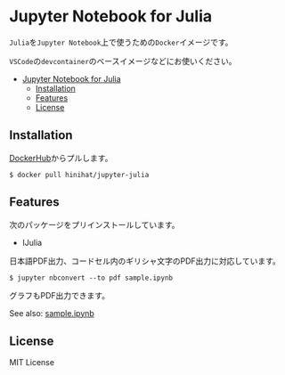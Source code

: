 # Jupyter Notebook for Julia
`Julia`を`Jupyter Notebook`上で使うための`Docker`イメージです。

`VSCode`の`devcontainer`のベースイメージなどにお使いください。


- [Jupyter Notebook for Julia](#jupyter-notebook-for-julia)
  - [Installation](#installation)
  - [Features](#features)
  - [License](#license)



## Installation
[DockerHub](https://hub.docker.com/repository/docker/huisint/jupyter-julia)からプルします。

``` shell
$ docker pull hinihat/jupyter-julia
```


## Features
次のパッケージをプリインストールしています。

- IJulia


日本語PDF出力、コードセル内のギリシャ文字のPDF出力に対応しています。

```shell
$ jupyter nbconvert --to pdf sample.ipynb
```

グラフもPDF出力できます。


See also: [sample.ipynb](https://github.com/huisint/jupyter-julia/blob/master/sample.ipynb)

## License
MIT License

